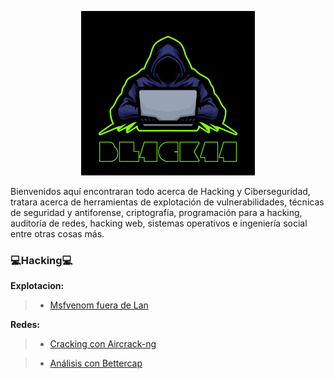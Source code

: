 <p align="center">
<img src="Logo.jpg" width="278px">
 </p>

Bienvenidos aquí encontraran todo acerca de Hacking y Ciberseguridad, tratara acerca de herramientas de explotación de vulnerabilidades, técnicas de seguridad y antiforense, criptografía, programación para a hacking, auditoría de redes, hacking web, sistemas operativos e ingeniería social entre otras cosas más.

### 💻**Hacking**💻

**Explotacion:**

> * [Msfvenom fuera de Lan](https://github.com/bl4ck44/Articulos/blob/master/Explotaci%C3%B3n/Msfvenom/Msfvenom.md)

**Redes:**

> * [Cracking con Aircrack-ng](https://github.com/bl4ck44/Articulos/blob/master/Redes/Aircrack-ng/Aircrack-ng.md)
 
> * [Análisis con Bettercap](https://github.com/bl4ck44/Articulos/blob/master/Redes/Bettercap/Bettercap.md)